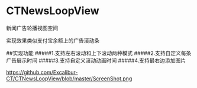 # CTNewsLoopView
新闻广告轮播视图空间

实现效果类似支付宝余额上的广告滚动条

##实现功能
#####1.支持左右滚动和上下滚动两种模式
#####2.支持自定义每条广告展示时间
#####3.支持自定义滚动动画时间
#####4.支持最右边添加图片

https://github.com/Excalibur-CT/CTNewsLoopView/blob/master/ScreenShot.png
